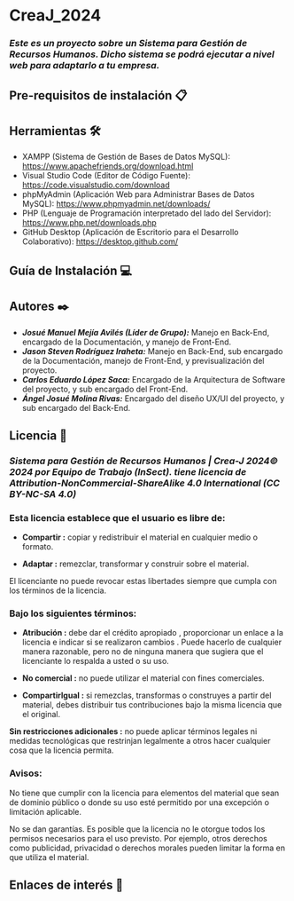 # CreaJ_2024
### *Este es un proyecto sobre un Sistema para Gestión de Recursos Humanos. Dicho sistema se podrá ejecutar a nivel web para adaptarlo a tu empresa.*

## Pre-requisitos de instalación 📋



## Herramientas 🛠️

* XAMPP (Sistema de Gestión de Bases de Datos MySQL): https://www.apachefriends.org/download.html 
* Visual Studio Code (Editor de Código Fuente): https://code.visualstudio.com/download
* phpMyAdmin (Aplicación Web para Administrar Bases de Datos MySQL): https://www.phpmyadmin.net/downloads/
* PHP (Lenguaje de Programación interpretado​ del lado del Servidor): https://www.php.net/downloads.php
* GitHub Desktop (Aplicación de Escritorio para el Desarrollo Colaborativo): https://desktop.github.com/

## Guía de Instalación 💻




## Autores ✒️

* ***Josué Manuel Mejía Avilés (Líder de Grupo):*** Manejo en Back-End, encargado de la Documentación, y manejo de Front-End.
* ***Jason Steven Rodríguez Iraheta:*** Manejo en Back-End, sub encargado de la Documentación, manejo de Front-End, y previsualización del proyecto.
* ***Carlos Eduardo López Saca:*** Encargado de la Arquitectura de Software del proyecto, y sub encargado del Front-End. 
* ***Ángel Josué Molina Rivas:*** Encargado del diseño UX/UI del proyecto, y sub encargado del Back-End.

## Licencia 📄
### *Sistema para Gestión de Recursos Humanos | Crea-J 2024© 2024 por Equipo de Trabajo (InSect). tiene licencia de Attribution-NonCommercial-ShareAlike 4.0 International (CC BY-NC-SA 4.0)*

### Esta licencia establece que el usuario es libre de:
- **Compartir :** copiar y redistribuir el material en cualquier medio o formato.

- **Adaptar :** remezclar, transformar y construir sobre el material.

El licenciante no puede revocar estas libertades siempre que cumpla con los términos de la licencia.


### Bajo los siguientes términos:
- **Atribución :** debe dar el crédito apropiado , proporcionar un enlace a la licencia e indicar si se realizaron cambios . Puede hacerlo de cualquier manera razonable, pero no de ninguna manera que sugiera que el licenciante lo respalda a usted o su uso.

- **No comercial :** no puede utilizar el material con fines comerciales.

- **CompartirIgual :** si remezclas, transformas o construyes a partir del material, debes distribuir tus contribuciones bajo la misma licencia que el original.


**Sin restricciones adicionales :** no puede aplicar términos legales ni medidas tecnológicas que restrinjan legalmente a otros hacer cualquier cosa que la licencia permita.

### Avisos:

No tiene que cumplir con la licencia para elementos del material que sean de dominio público o donde su uso esté permitido por una excepción o limitación aplicable.

No se dan garantías. Es posible que la licencia no le otorgue todos los permisos necesarios para el uso previsto. Por ejemplo, otros derechos como publicidad, privacidad o derechos morales pueden limitar la forma en que utiliza el material.

## Enlaces de interés 👀
